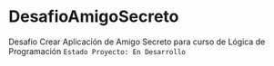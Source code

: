 # DesafioAmigoSecreto
Desafio Crear Aplicación de Amigo Secreto para curso de Lógica de Programación
```Estado Proyecto: En Desarrollo```
